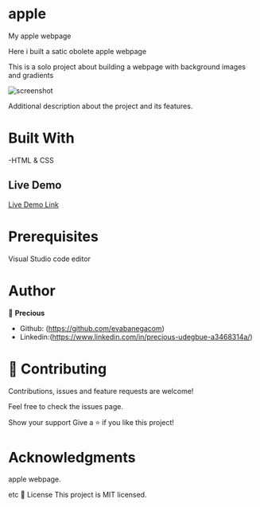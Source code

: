 # apple

My apple webpage

Here i built a satic obolete apple webpage

This is a solo project about building a webpage with background images and gradients 

![screenshot](images/apple-project.png)

Additional description about the project and its features.

# Built With

-HTML & CSS

## Live Demo

[Live Demo Link](https://rawcdn.githack.com/evabanegacom/apple/c8084134b239bc6e0353742a16f51f5862bce2ed/apple.html)

# Prerequisites
Visual Studio code editor

# Author

👤 **Precious**

- Github: (https://github.com/evabanegacom)
- Linkedin:(https://www.linkedin.com/in/precious-udegbue-a3468314a/)

# 🤝 Contributing
Contributions, issues and feature requests are welcome!

Feel free to check the issues page.

Show your support
Give a ⭐️ if you like this project!

# Acknowledgments

apple webpage.

etc
📝 License
This project is MIT licensed.